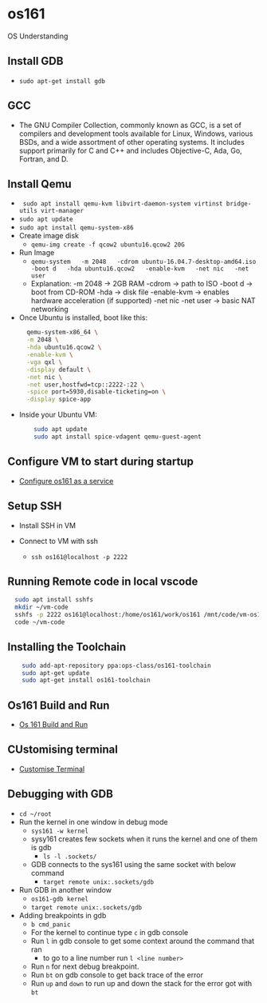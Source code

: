 # os161
OS Understanding

## Install GDB
- `sudo apt-get install gdb`

## GCC
- The GNU Compiler Collection, commonly known as GCC, is a set of compilers and development tools available for Linux, Windows, various BSDs, and a wide assortment of other operating systems. It includes support primarily for C and C++ and includes Objective-C, Ada, Go, Fortran, and D.


## Install Qemu
- ` sudo apt install qemu-kvm libvirt-daemon-system virtinst bridge-utils virt-manager`
- `sudo apt update`
- `sudo apt install qemu-system-x86`
- Create image disk
  - `qemu-img create -f qcow2 ubuntu16.qcow2 20G`
- Run Image
  - `qemu-system   -m 2048   -cdrom ubuntu-16.04.7-desktop-amd64.iso   -boot d   -hda ubuntu16.qcow2   -enable-kvm   -net nic   -net user`
  -  Explanation:
    -m 2048 → 2GB RAM
    -cdrom → path to ISO
    -boot d → boot from CD-ROM
    -hda → disk file
    -enable-kvm → enables hardware acceleration (if supported)
    -net nic -net user → basic NAT networking
- Once Ubuntu is installed, boot like this:
  ```bash
    qemu-system-x86_64 \
    -m 2048 \
    -hda ubuntu16.qcow2 \
    -enable-kvm \
    -vga qxl \
    -display default \
    -net nic \
    -net user,hostfwd=tcp::2222-:22 \
    -spice port=5930,disable-ticketing=on \
    -display spice-app
  ```
- Inside your Ubuntu VM:
  ```bash
      sudo apt update
      sudo apt install spice-vdagent qemu-guest-agent
  ```

## Configure VM to start during startup
- [Configure os161 as a service](docs/configuring_os161_vm_as_service.md)

## Setup SSH
- Install SSH in VM

- Connect to VM with ssh
  - `ssh os161@localhost -p 2222`

## Running Remote code in local vscode
```bash
  sudo apt install sshfs
  mkdir ~/vm-code
  sshfs -p 2222 os161@localhost:/home/os161/work/os161 /mnt/code/vm-os161-code
  code ~/vm-code
```


## Installing the Toolchain

```bash
    sudo add-apt-repository ppa:ops-class/os161-toolchain
    sudo apt-get update
    sudo apt-get install os161-toolchain
```

## Os161 Build and Run
- [Os 161 Build and Run](docs/running_building_os161.md)

## CUstomising terminal
- [Customise Terminal](docs/customising_terminal_theme.md)

## Debugging with GDB
- `cd ~/root`
- Run the kernel in one window in debug mode
  - `sys161 -w kernel`
  - sysy161 creates few sockets when it runs the kernel and one of them is gdb
    - `ls -l .sockets/`
  - GDB connects to the sys161 using the same socket with below command
    - `target remote unix:.sockets/gdb`
- Run GDB in another window
  - `os161-gdb kernel`
  - `target remote unix:.sockets/gdb`
- Adding breakpoints in gdb
  - `b cmd_panic`
  - For the kernel to continue type `c` in gdb console
  - Run `l` in gdb console to get some context around the command that ran
    - to go to a line number run `l <line number>`
  - Run `n` for next debug breakpoint.
  - Run `bt` on gdb console to get back trace of the error
  - Run `up` and `down` to run up and down the stack for the error got with `bt`
  